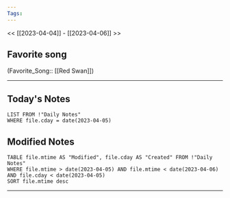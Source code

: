 ```yaml
---
Tags:
---
```

<< [[2023-04-04]] - [[2023-04-06]] >>
## Favorite song
(Favorite_Song:: [[Red Swan]])

___
## Today's Notes
```dataview
LIST FROM !"Daily Notes"
WHERE file.cday = date(2023-04-05)
```
## Modified Notes
```dataview
TABLE file.mtime AS "Modified", file.cday AS "Created" FROM !"Daily Notes" 
WHERE file.mtime > date(2023-04-05) AND file.mtime < date(2023-04-06) AND file.cday < date(2023-04-05)
SORT file.mtime desc
```
___
